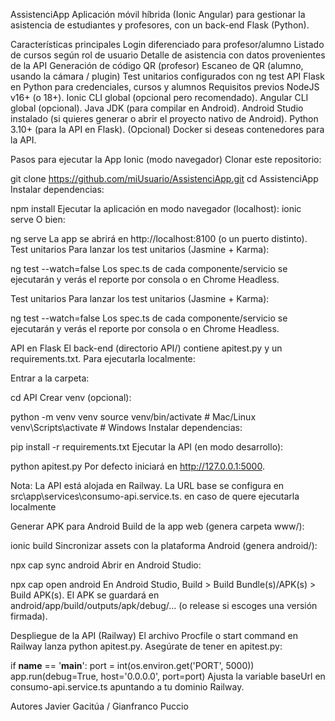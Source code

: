 AssistenciApp
Aplicación móvil híbrida (Ionic Angular) para gestionar la asistencia de estudiantes y profesores, con un back-end Flask (Python).

Características principales
Login diferenciado para profesor/alumno
Listado de cursos según rol de usuario
Detalle de asistencia con datos provenientes de la API
Generación de código QR (profesor)
Escaneo de QR (alumno, usando la cámara / plugin)
Test unitarios configurados con ng test
API Flask en Python para credenciales, cursos y alumnos
Requisitos previos
NodeJS v16+ (o 18+).
Ionic CLI global (opcional pero recomendado).
Angular CLI global (opcional).
Java JDK (para compilar en Android).
Android Studio instalado (si quieres generar o abrir el proyecto nativo de Android).
Python 3.10+ (para la API en Flask).
(Opcional) Docker si deseas contenedores para la API.


Pasos para ejecutar la App Ionic (modo navegador)
Clonar este repositorio:

git clone https://github.com/miUsuario/AssistenciApp.git
cd AssistenciApp
Instalar dependencias:

npm install
Ejecutar la aplicación en modo navegador (localhost):
ionic serve
O bien:

ng serve
La app se abrirá en http://localhost:8100 (o un puerto distinto).
Test unitarios
Para lanzar los test unitarios (Jasmine + Karma):

ng test --watch=false
Los spec.ts de cada componente/servicio se ejecutarán y verás el reporte por consola o en Chrome Headless.

Test unitarios
Para lanzar los test unitarios (Jasmine + Karma):

ng test --watch=false
Los spec.ts de cada componente/servicio se ejecutarán y verás el reporte por consola o en Chrome Headless.

API en Flask
El back-end (directorio API/) contiene apitest.py y un requirements.txt. Para ejecutarla localmente:

Entrar a la carpeta:

cd API
Crear venv (opcional):

python -m venv venv
source venv/bin/activate       # Mac/Linux
venv\Scripts\activate          # Windows
Instalar dependencias:

pip install -r requirements.txt
Ejecutar la API (en modo desarrollo):

python apitest.py
Por defecto iniciará en http://127.0.0.1:5000.

Nota: La API está alojada en Railway. La URL base se configura en src\app\services\consumo-api.service.ts. en caso de quere ejecutarla localmente


Generar APK para Android
Build de la app web (genera carpeta www/):

ionic build
Sincronizar assets con la plataforma Android (genera android/):

npx cap sync android
Abrir en Android Studio:

npx cap open android
En Android Studio, Build > Build Bundle(s)/APK(s) > Build APK(s).
El APK se guardará en android/app/build/outputs/apk/debug/... (o release si escoges una versión firmada).

Despliegue de la API (Railway)
El archivo Procfile o start command en Railway lanza python apitest.py.
Asegúrate de tener en apitest.py:

if __name__ == '__main__':
    port = int(os.environ.get('PORT', 5000))
    app.run(debug=True, host='0.0.0.0', port=port)
Ajusta la variable baseUrl en consumo-api.service.ts apuntando a tu dominio Railway.


Autores
Javier Gacitúa / Gianfranco Puccio